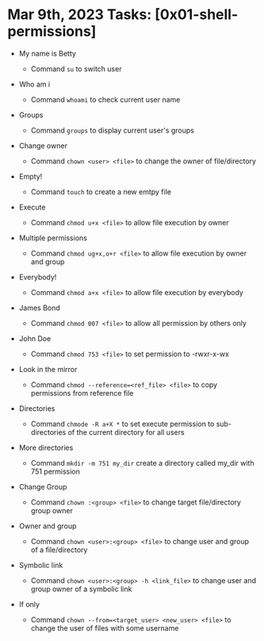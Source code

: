 # Mar 9th, 2023 Tasks: [0x01-shell-permissions]

- My name is Betty 

	- Command `su` to switch user

- Who am i

	- Command `whoami` to check current user name

- Groups

	- Command `groups` to display current user's groups

- Change owner

	- Command `chown <user> <file>` to change the owner of file/directory

- Empty!

	- Command `touch` to create a new emtpy file

- Execute

	- Command `chmod u+x <file>` to allow file execution by owner

- Multiple permissions 

	- Command `chmod ug+x,o+r <file>` to allow file execution by owner and group

- Everybody! 

	- Command `chmod a+x <file>` to allow file execution by everybody

- James Bond 

	- Command `chmod 007 <file>` to allow all permission by others only

- John Doe

	- Command `chmod 753 <file>` to set permission to -rwxr-x-wx

- Look in the mirror
	
	- Command `chmod --reference=<ref_file> <file>` to copy permissions from reference file

- Directories

	- Command `chmode -R a+X *` to set execute permission to sub-directories of the current directory for all users

- More directories 

	- Command `mkdir -m 751 my_dir` create a directory called my_dir with 751 permission

- Change Group

	- Command `chown :<group> <file>` to change target file/directory group owner

- Owner and group

	- Command `chown <user>:<group> <file>` to change user and group of a file/directory

- Symbolic link

	- Command `chown <user>:<group> -h <link_file>` to change user and group owner of a symbolic link

- If only

	- Command `chown --from=<target_user> <new_user> <file>` to change the user of files with some username

